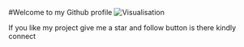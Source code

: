 #Welcome to my Github profile
![Visualisation](https://github.com/Mnagpal98/Mnagpal98/assets/108214029/19174d9c-7393-4bfa-9dab-10f563230dcc)


If you like my project give me a star and follow button is there kindly connect
